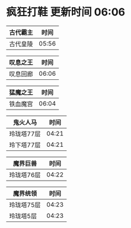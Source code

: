 # 疯狂打鞋 更新时间 06:06

| 古代霸主   | 时间    |
|--------|-------|
| 古代皇陵 | 05:56 |

| 叹息之王   | 时间    |
|--------|-------|
| 叹息回廊 | 06:06 |

| 猛魔之王   | 时间    |
|--------|-------|
| 铁血魔宫 | 06:04 |

| 鬼火人马   | 时间    |
|--------|-------|
| 玲珑塔77层 | 04:21 |
| 玲下塔77层 | 04:21 |

| 魔界巨兽   | 时间    |
|--------|-------|
| 玲珑塔76层 | 04:22 |

| 魔界统领   | 时间    |
|--------|-------|
| 玲珑塔75层 | 04:23 |
| 玲珑塔5层 | 04:23 |